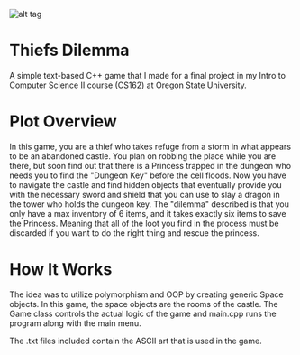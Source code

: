 ![alt tag](https://github.com/cmerrill314/thiefs_dilemma/blob/master/thiefs_dilemma.jpg?raw=true)

# Thiefs Dilemma
A simple text-based C++ game that I made for a final project in my Intro to Computer Science II course (CS162) at Oregon State University.

# Plot Overview

In this game, you are a thief who takes refuge from a storm in what appears to be an abandoned castle. You plan on robbing the place
while you are there, but soon find out that there is a Princess trapped in the dungeon who needs you to find the "Dungeon Key" before the
cell floods. Now you have to navigate the castle and find hidden objects that eventually provide you with the necessary sword and shield
that you can use to slay a dragon in the tower who holds the dungeon key. The "dilemma" described is that you only have a max inventory
of 6 items, and it takes exactly six items to save the Princess. Meaning that all of the loot you find in the process must be discarded
if you want to do the right thing and rescue the princess.

# How It Works

The idea was to utilize polymorphism and OOP by creating generic Space objects. In this game, the space objects are the rooms of the 
castle. The Game class controls the actual logic of the game and main.cpp runs the program along with the main menu.

The .txt files included contain the ASCII art that is used in the game. 

